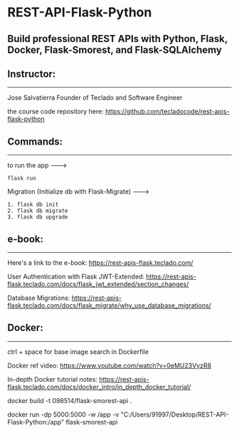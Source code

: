 # REST-API-Flask-Python

## Build professional REST APIs with Python, Flask, Docker, Flask-Smorest, and Flask-SQLAlchemy

## Instructor:
--------------
Jose Salvatierra
Founder of Teclado and Software Engineer

the course code repository here: https://github.com/tecladocode/rest-apis-flask-python

## Commands:
--------------

to run the app ---> 

```
flask run
```

Migration (Initialize db with Flask-Migrate) ---> 

```
1. flask db init 
2. flask db migrate
3. flask db upgrade
```

## e-book:
--------------

Here's a link to the e-book: https://rest-apis-flask.teclado.com/

User Authentication with Flask JWT-Extended: https://rest-apis-flask.teclado.com/docs/flask_jwt_extended/section_changes/

Database Migrations: https://rest-apis-flask.teclado.com/docs/flask_migrate/why_use_database_migrations/

## Docker:
---------------
ctrl + space for base image search in Dockerfile

Docker ref video: https://www.youtube.com/watch?v=0eMU23VyzR8

In-depth Docker tutorial notes: https://rest-apis-flask.teclado.com/docs/docker_intro/in_depth_docker_tutorial/

docker build -t 098514/flask-smorest-api .

docker run -dp 5000:5000 -w /app -v "C:/Users/91997/Desktop/REST-API-Flask-Python:/app" flask-smorest-api 
